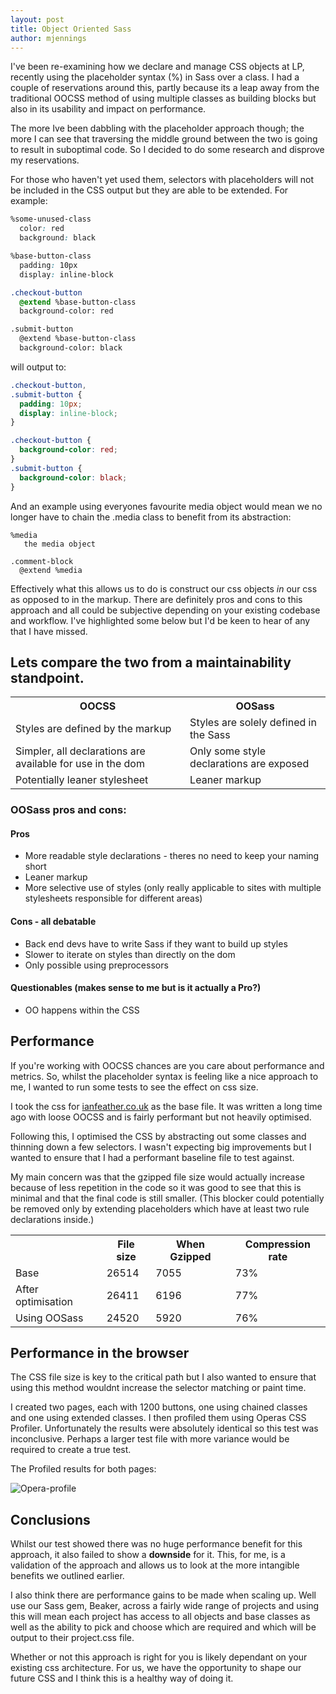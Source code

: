 ```yaml
---
layout: post
title: Object Oriented Sass
author: mjennings
---
```


I've been re-examining how we declare and manage CSS objects at LP, recently using the placeholder syntax (%) in Sass over a class. I had a couple of reservations around this, partly because its a leap away from the traditional OOCSS method of using multiple classes as building blocks but also in its usability and impact on performance.

The more Ive been dabbling with the placeholder approach though; the more I can see that traversing the middle ground between the two is going to result in suboptimal code. So I decided to do some research and disprove my reservations.

For those who haven't yet used them, selectors with placeholders will not be included in the CSS output but they are able to be extended. For example:


```css
%some-unused-class
  color: red
  background: black

%base-button-class
  padding: 10px
  display: inline-block

.checkout-button
  @extend %base-button-class
  background-color: red

.submit-button
  @extend %base-button-class
  background-color: black
```

will output to:

```css
.checkout-button,
.submit-button {
  padding: 10px;
  display: inline-block;
}

.checkout-button {
  background-color: red;
}
.submit-button {
  background-color: black;
}
```

And an example using everyones favourite media object would mean we no longer have to chain the .media class to benefit from its abstraction:

```
%media
   the media object

.comment-block
  @extend %media
```

Effectively what this allows us to do is construct our css objects *in* our css as opposed to in the markup. There are definitely pros and cons to this approach and all could be subjective depending on your existing codebase and workflow. I've highlighted some below but I'd be keen to hear of any that I have missed.


## Lets compare the two from a maintainability standpoint.

<table>
<tbody>
<tr>
<th>OOCSS</th>
<th>OOSass</th>
</tr>
<tr>
<td>Styles are defined by the markup</td>
<td>Styles are solely defined in the Sass</td>
</tr>
<tr>
<td>Simpler, all declarations are available for use in the dom</td>
<td>Only some style declarations are exposed</td>
</tr>
<tr>
<td>Potentially leaner stylesheet</td>
<td>Leaner markup</td>
</tr>
</tbody>
</table>

### OOSass pros and cons:

#### Pros

- More readable style declarations - theres no need to keep your naming short
- Leaner markup
- More selective use of styles (only really applicable to sites with multiple stylesheets responsible for different areas)

#### Cons - all debatable

- Back end devs have to write Sass if they want to build up styles
- Slower to iterate on styles than directly on the dom
- Only possible using preprocessors

#### Questionables (makes sense to me but is it actually a Pro?)

- OO happens within the CSS

## Performance

If you're working with OOCSS chances are you care about performance and metrics. So, whilst the placeholder syntax is feeling like a nice approach to me, I wanted to run some tests to see the effect on css size.

I took the css for [ianfeather.co.uk](http://ianfeather.co.uk/) as the base file. It was written a long time ago with loose OOCSS and is fairly performant but not heavily optimised.

Following this, I optimised the CSS by abstracting out some classes and thinning down a few selectors. I wasn't expecting big improvements but I wanted to ensure that I had a performant baseline file to test against.

My main concern was that the gzipped file size would actually increase because of less repetition in the code so it was good to see that this is minimal and that the final code is still smaller. (This blocker could potentially be removed only by extending placeholders which have at least two rule declarations inside.)

<table>
<tbody>
<tr>
<th></th>
<th>File size</th>
<th>When Gzipped</th>
<th>Compression rate</th>
</tr>
<tr>
<td>Base</td>
<td>26514</td>
<td>7055</td>
<td>73%</td>
</tr>
<tr>
<td>After optimisation</td>
<td>26411</td>
<td>6196</td>
<td>77%</td>
</tr>
<tr>
<td>Using OOSass</td>
<td>24520</td>
<td>5920</td>
<td>76%</td>
</tr>
</tbody>
</table>

## Performance in the browser

The CSS file size is key to the critical path but I also wanted to ensure that using this method wouldnt increase the selector matching or paint time.

I created two pages, each with 1200 buttons, one using chained classes and one using extended classes. I then profiled them using Operas CSS Profiler. Unfortunately the results were absolutely identical so this test was inconclusive. Perhaps a larger test file with more variance would be required to create a true test.

The Profiled results for both pages:

![Opera-profile](http://getfile3.posterous.com/getfile/files.posterous.com/temp-2012-07-30/gqljjyuevtomeeyHxwFoHctuaqjfAHBqCcuqEcufskGgoioubHnEzukhoqqe/opera-profile.jpg)

## Conclusions

Whilst our test showed there was no huge performance benefit for this approach, it also failed to show a **downside** for it. This, for me, is a validation of the approach and allows us to look at the more intangible benefits we outlined earlier.

I also think there are performance gains to be made when scaling up. Well use our Sass gem, Beaker, across a fairly wide range of projects and using this will mean each project has access to all objects and base classes as well as the ability to pick and choose which are required and which will be output to their project.css file.

Whether or not this approach is right for you is likely dependant on your existing css architecture. For us, we have the opportunity to shape our future CSS and I think this is a healthy way of doing it.
